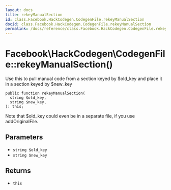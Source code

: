 ```yaml
---
layout: docs
title: rekeyManualSection
id: class.Facebook.HackCodegen.CodegenFile.rekeyManualSection
docid: class.Facebook.HackCodegen.CodegenFile.rekeyManualSection
permalink: /docs/reference/class.Facebook.HackCodegen.CodegenFile.rekeyManualSection.md
---
```

# Facebook\\HackCodegen\\CodegenFile::rekeyManualSection()




Use this to pull manual code from a section keyed by $old_key and
place it in a section keyed by $new_key




``` Hack
public function rekeyManualSection(
  string $old_key,
  string $new_key,
): this;
```




Note that $old_key could even be in a separate file, if you use
addOriginalFile.




## Parameters




- ` string $old_key `
- ` string $new_key `




## Returns




+ ` this `